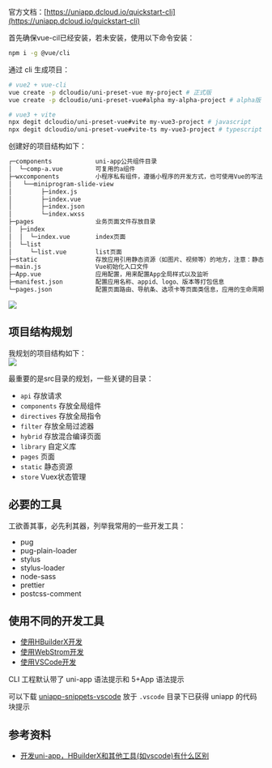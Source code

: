 官方文档：[https://uniapp.dcloud.io/quickstart-cli](https://uniapp.dcloud.io/quickstart-cli)

首先确保vue-cil已经安装，若未安装，使用以下命令安装：
```bash
npm i -g @vue/cli
```

通过 cli 生成项目：
```bash
# vue2 + vue-cli
vue create -p dcloudio/uni-preset-vue my-project # 正式版
vue create -p dcloudio/uni-preset-vue#alpha my-alpha-project # alpha版

# vue3 + vite 
npx degit dcloudio/uni-preset-vue#vite my-vue3-project # javascript
npx degit dcloudio/uni-preset-vue#vite-ts my-vue3-project # typescript
```

创建好的项目结构如下：
```bash
┌─components            uni-app公共组件目录
│  └─comp-a.vue         可复用的a组件
├─wxcomponents          小程序私有组件，遵循小程序的开发方式，也可使用Vue的写法
│   └──miniprogram-slide-view
│        ├─index.js
│        ├─index.vue
│        ├─index.json
│        └─index.wxss
├─pages                 业务页面文件存放目录
│  ├─index
│  │  └─index.vue       index页面
│  └─list
│     └─list.vue        list页面
├─static                存放应用引用静态资源（如图片、视频等）的地方，注意：静态资源只能存放于此
├─main.js               Vue初始化入口文件
├─App.vue               应用配置，用来配置App全局样式以及监听
├─manifest.json         配置应用名称、appid、logo、版本等打包信息
└─pages.json            配置页面路由、导航条、选项卡等页面类信息，应用的生命周期
```

![](https://kan.xiaoyulive.top/uniapp/017.png#height=439&id=qYtVf&originHeight=439&originWidth=232&originalType=binary&ratio=1&rotation=0&showTitle=false&status=done&style=none&title=&width=232)

<a name="18b69eb8"></a>

## 项目结构规划
我规划的项目结构如下：<br />![](https://kan.xiaoyulive.top/uniapp/018.png#height=863&id=iREmV&originHeight=863&originWidth=332&originalType=binary&ratio=1&rotation=0&showTitle=false&status=done&style=none&title=&width=332)

最重要的是src目录的规划，一些关键的目录：

- `api` 存放请求
- `components` 存放全局组件
- `directives` 存放全局指令
- `filter` 存放全局过滤器
- `hybrid` 存放混合编译页面
- `library` 自定义库
- `pages` 页面
- `static` 静态资源
- `store` Vuex状态管理

<a name="f3457ac2"></a>
## 必要的工具
工欲善其事，必先利其器，列举我常用的一些开发工具：

- pug
- pug-plain-loader
- stylus
- stylus-loader
- node-sass
- prettier
- postcss-comment

<a name="53ebff98"></a>
## 使用不同的开发工具

- [使用HBuilderX开发](https://uniapp.dcloud.io/quickstart)
- [使用WebStrom开发](https://ask.dcloud.net.cn/article/36307)
- [使用VSCode开发](https://ask.dcloud.net.cn/article/36286)

CLI 工程默认带了 uni-app 语法提示和 5+App 语法提示

可以下载 [uniapp-snippets-vscode](https://github.com/zhetengbiji/uniapp-snippets-vscode) 放于 `.vscode` 目录下已获得 uniapp 的代码块提示

## 参考资料

- [开发uni-app，HBuilderX和其他工具(如vscode)有什么区别](https://ask.dcloud.net.cn/article/35451)



